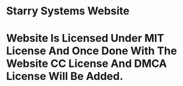 <h1>Starry Systems Website</h1>
<h1>Website Is Licensed Under MIT License And Once Done With The Website CC License And DMCA License Will Be Added.</h1>
